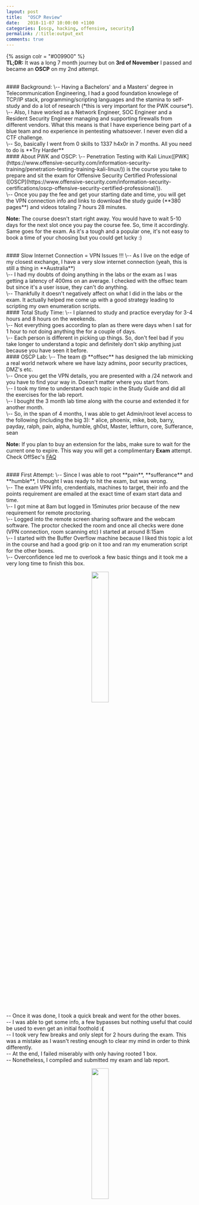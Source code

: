 ```yaml
---
layout: post
title:  "OSCP Review"
date:   2018-11-07 10:00:00 +1100
categories: [oscp, hacking, offensive, security]
permalink: /:title:output_ext
comments: true
---
```


<!--super easy color assignment for all headings-->
{% assign colr = "#009900" %}
<br>
**TL;DR:** It was a long 7 month journey but on **3rd of November** I passed and became an **OSCP** on my 2nd attempt.

<br>
#### <span style="color:{{ colr }}">Background:</span>
\-- Having a Bachelors' and a Masters' degree in Telecommunication Engineering, I had a good foundation knowlege of TCP/IP stack, programming/scripting languages and the stamina to self-study and do a lot of research (*this is very important for the PWK course*).<br>
\-- Also, I have worked as a Network Engineer, SOC Engineer and a Resident Security Engineer managing and supporting firewalls from different vendors. What this means is that I have experience being part of a blue team and no experience in pentesting whatsoever. I never even did a CTF challenge.<br>
\-- So, basically I went from 0 skills to 1337 h4x0r in 7 months. All you need to do is **Try Harder**

<br>
#### <span style="color:{{ colr }}">About PWK and OSCP:</span>
\-- Penetration Testing with Kali Linux([PWK](https://www.offensive-security.com/information-security-training/penetration-testing-training-kali-linux/)) is the course you take to prepare and sit the exam for Offensive Security Certified Professional ([OSCP](https://www.offensive-security.com/information-security-certifications/oscp-offensive-security-certified-professional/)).<br>
\-- Once you pay the fee and get your starting date and time, you will get the VPN connection info and links to download the study guide (**380 pages**) and videos totaling 7 hours 28 minutes.<br>

**Note:** The course doesn't start right away. You would have to wait 5-10 days for the next slot once you pay the course fee. So, time it accordingly. Same goes for the exam. As it's a tough and a popular one, it's not easy to book a time of your choosing but you could get lucky :)

<br>
#### <span style="color:{{ colr }}">Slow Internet Connection = VPN Issues !!!</span>
\-- As I live on the edge of my closest exchange, I have a very slow internet connection (yeah, this is still a thing in **Australia**)<br>
\-- I had my doubts of doing anything in the labs or the exam as I was getting a latency of 400ms on an average. I checked with the offsec team but since it's a user issue, they can't do anything.<br>
\-- Thankfully it doesn't negatively affect on what I did in the labs or the exam. It actually helped me come up with a good strategy leading to scripting my own enumeration scripts.

<br>
#### <span style="color:{{ colr }}">Total Study Time:</span>
\-- I planned to study and practice everyday for 3-4 hours and 8 hours on the weekends.<br>
\-- Not everything goes according to plan as there were days when I sat for 1 hour to not doing anything the for a couple of days.<br>
\-- Each person is different in picking up things. So, don't feel bad if you take longer to understand a topic and definitely don't skip anything just because you have seen it before.

<br>
#### <span style="color:{{ colr }}">OSCP Lab:</span>
\-- The team @ **offsec** has designed the lab mimicking a real world network where we have lazy admins, poor security practices, DMZ's etc.<br>
\-- Once you get the VPN details, you are presented with a /24 network and you have to find your way in. Doesn't matter where you start from.<br>
\-- I took my time to understand each topic in the Study Guide and did all the exercises for the lab report.<br>
\-- I bought the 3 month lab time along with the course and extended it for another month.<br>
\-- So, in the span of 4 months, I was able to get Admin/root level access to the following (including the big 3):
* alice, phoenix, mike, bob, barry, payday, ralph, pain, alpha, humble, gh0st, Master, leftturn, core, Sufferance, sean

**Note:** If you plan to buy an extension for the labs, make sure to wait for the current one to expire. This way you will get a complimentary **Exam** attempt. Check OffSec's [FAQ](https://www.offensive-security.com/faq/)

<br>
#### <span style="color:{{ colr }}">First Attempt:</span>
\-- Since I was able to root **pain**, **sufferance** and **humble**, I thought I was ready to hit the exam, but was wrong.<br>
\-- The exam VPN info, crendentials, machines to target, their info and the points requirement are emailed at the exact time of exam start data and time.<br>
\-- I got mine at 8am but logged in 15minutes prior because of the new requirement for remote proctoring.<br>
\-- Logged into the remote screen sharing software and the webcam software. The proctor checked the room and once all checks were done (VPN connection, room scanning etc) I started at around 8:15am<br>
\-- I started with the Buffer Overflow machine because I liked this topic a lot in the course and had a good grip on it too and ran my enumeration script for the other boxes.<br>
\-- Overconfidence led me to overlook a few basic things and it took me a very long time to finish this box.<br>

<p align="center"><img style="width: 30%; height: 30%" src="/images/oscp_buffer.jpg"></p>

\-- Once it was done, I took a quick break and went for the other boxes.<br>
\-- I was able to get some info, a few bypasses but nothing useful that could be used to even get an initial foothold **:(** <br>
\-- I took very few breaks and only slept for 2 hours during the exam. This was a mistake as I wasn't resting enough to clear my mind in order to think differently.<br>
\-- At the end, I failed miserably with only having rooted 1 box.<br>
\-- Nonetheless, I compiled and submitted my exam and lab report.

<p align="center"><img style="width: 30%; height: 30%" src="/images/ysnp.png"></p>

#### <span style="color:{{ colr }}">Time to re-think and prepare:</span>
\-- After my first horrible attempt, I took 2 weeks off and booked the exam for 1st of November.<br>
\-- So, I had almost 50 days to prepare for the next attempt.<br>
\-- Going back to the notes for the first attempt, I knew where I was lacking i.e Web Applictions and Enumeration.<br>
\-- Keeping this in mind, I started researching on the best way to enumerate for basic application info and more enumeration on the applications found.<br>
\-- Since my internet connection is really bad, I had a come up with a decent way to run **nmap** to get me the results faster than before.<br>
\-- Usually, when you see a script on github and anywhere else shared on the internet, they don't talk about the latency and just run all the things from nmap against all the machines. I didn't have that priviledge.<br>
\-- This made me come up with a simple approach.<br>
* Scan a system for open ports
* Do a full scan on the open ports

\-- Also, I had to use the the **-min-rtt-timeout 500ms** option of nmap otherwise, it would say that the host is down.

<br>
#### <span style="color:{{ colr }}">Extra Practice:</span>
\-- Since the lab time had ended and I rooted the toughest boxes in the OSCP lab, I decided to go after VulnHub, HTB and in the last few weeks AttackDefence launched.<br>
* **VulnHub:** Kioptrix 1-4, FristiLeaks, Stapler, PwnLab, Kioptrix 2014, Brainpan 1, MrRobot, Vulnix, VulnOS, Wintermute, SickOS1.2<br>
* **HTB:** Jerry, Access, Active, Bounty, SecNotes<br>

\-- A little bit of AttackDeffence for Linux Privilege Escalation and Ippsec videos on HTB walkthroughs, mainly for Windows.

**Note:** Since the OSCP exam has a limit of using Metasploit on only 1 system, I only used it in the labs for the purpose of completing some exercises. Don't rely on it at all. People have made some very cool scripts that are OSCP friendly like the [AutoBlue-MS17-010](https://github.com/3ndG4me/AutoBlue-MS17-010).

<br>
#### <span style="color:{{ colr }}">Second & Final Attempt:</span>
\-- Approaching the exam day, I prepared notes, scripts, practiced Buffer Overflow even more to get the method right.<br>
\-- Main thing to look for in BO are the bad characters. Trying to do it faster might lead you to miss a few in there.<br>
\-- Don't just count the number of characters but how many unique ones are there. Oh...I digress, back to what I did in the exam :)<br>
\-- In my previous exam attempt I had issues copy/pasting from Host (Windows) to Guest VM (Kali Linux) because of the screen sharing software. Keeping this in mind, I made a local website for all my notes so that I can access them from within the Kali VM. (You can do it in a text file but I like fancier things)<br>
\-- Exam Start time was 9am and I logged in at 8:45am for the pre-checks.<br>
\-- Read through the instructions of all the machines and the [OSCP Exam Guide](https://support.offensive-security.com/#!oscp-exam-guide.md)<br>
\-- Started with my favourite exploit and ran my [enumeration](https://github.com/furrukhtaj/Enumerator) script on the rest.<br>
\-- I kept on taking breaks and slept of 3hrs at night. Taking breaks is very important to relax and move away from your system. This allows you to think in a different way or that 'thing' you are looking for might become obvious when you come back even after a short break **:)**<br>
\-- Got 65 points by 4am at which point I was almost certain that I passed. This is because I completed the lab report which can get you 5 extra points.<br>
\-- Took another 1hour break and by 6am I got 75 points. yaay...Passed!!! and only 1 machine was left.<br>
\-- Since I achcieved the passing marks, I went back to all the rooted machines and reviewed the notes to makes sure all the steps have been written properly with lots of screenshots.<br>
\-- I almost re-did all the machines to make sure initial foothold and privilege escalation works just the way I noted down.<br>
\-- At 8:45am, the VPN dropped at which point I had to stop working on the 5th machine.<br>
\-- All was not over yet because now there is the task of writing the Exam report for which I followed OffSec's [template](https://www.offensive-security.com/pwk-online/PWKv1-REPORT.odt)<br>
\-- Submitted the report at 10:30PM on 2nd of November.<br>
\-- After waiting for almost 31hours (this was really painful), I got the good news **:)**

<br>
#### <span style="color:{{ colr }}">Tips for the Exam:</span>
\-- Although I have mentioned a few in my review (more like my 7month story above), but here is what I would advice:
* Try to stay calm and take rest every 2-3 hours. You have plenty of time.
* Don't forget to start Burp Suite before you start browsing the web applications.
* Prepare the Exam report template beforehand so you only focus on pasting in the reults later.
* **ENUMERATE** ... it's not just about running a script or a tool. If it's a web application. Check all the links and source-code for each. Sometimes the answer is in front of you.
* Check robots.txt for web applications (yeah, thanks captain obvious but people tend to overlook basic things under pressure)
* If you find a username on a shared drive (NFS/Samba), try the same as password on FTP/SSH/Web services. It might just work
* Again, Burp Suite is your friend. It's easier to paste in a bigger payload then the web browsers address bar.
* Rotate machines every 3-4 hours (only if you get stuck) to clear your mind.
* Screenshot the main steps like, when you get reverse shell, login via SSH, getting a proof for local user and then the root user with hostname and ip address
    * ```whoami && hostname && cat filename.txt && ip addr```
* Don't over complicate things. Everything in the exam is taught in the course.
* The PWK course and the Labs teach you all the things you need to pass the exam. All that research that goes into understanding each topic and how to root a lab system gives you a ton of experience.
* While working in the labs, don't just start by asking in the forums or on IRC channel. Try it yourself first, when you feel like you can't get anywhere, **Try Harder**.

<p align="center"><img style="width: 30%; height: 30%" src="/images/problems.png"></p>

<br>
#### <span style="color:{{ colr }}">Compiled Exploits:</span>
\-- [Abatchy](https://github.com/abatchy17/WindowsExploits)<br>
\-- [SecWiki](https://github.com/SecWiki/windows-kernel-exploits)

<br>
#### <span style="color:{{ colr }}">Notes:</span>
\-- I used **OneNote** for course, lab and exam and the main points that helped me through the exam are as follows:
* [Enumeration]({% post_url 2018-11-08-enumeration %})
* [Buffer Overflow]({% post_url 2018-11-08-buffer-overflow %})
* [Linux Privilege Escalation]({% post_url 2018-11-09-linux-priv-esc %})
* [Windows Privilege Escalation]({% post_url 2018-11-08-windows-priv-esc %})
* [Escaping and Spawning Interactive TTY Shells]({% post_url 2018-11-08-escaping-and-spawning-interactive-shells %})
* [SQLi]({% post_url 2018-11-08-sql-injection %})
* [Reverse Shell 1337 Sh33t]({% post_url 2018-11-09-reverse-shell %})
* [File Transfer]({% post_url 2018-11-09-file-transfer %})
* [Exploiting SUID Executables for Privilege Escalation]({% post_url 2018-11-09-exploiting-suid %})
* [Creating Metasploit Paylods]({% post_url 2018-11-09-metasploit-payload %})


<br>
#### <span style="color:{{ colr }}">Other Resources</span>
\-- If you want to start from scratch, following blogs have a very good list of resources:<br>
[Jack Halon's OSCP Review](https://jhalon.github.io/OSCP-Review/)<br>
[Abatchy's blog on Preparing for OSCP](https://www.abatchy.com/2017/03/how-to-prepare-for-pwkoscp-noob)
